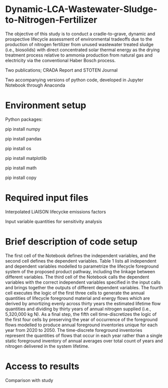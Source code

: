 # Dynamic-LCA-Wastewater-Sludge-to-Nitrogen-Fertilizer
The objective of this study is to conduct a cradle-to-grave, dynamic and prospective lifecycle assessment of environmental tradeoffs due to the production of nitrogen fertilizer from unused wastewater treated sludge (i.e., biosolids) with direct concentrated solar thermal energy as the drying treatment process relative to ammonia production from natural gas and electricity via the conventional Haber Bosch process. 

Two publications; CRADA Report and STOTEN Journal

Two accompanying versions of python code, developed in Jupyter Notebook through Anaconda
# Environment setup
Python packages: 

pip install numpy

pip install pandas 

pip install os

pip install matplotlib

pip install math

pip install copy
# Required input files
Interpolated LiAISON lifecycke emissions factors

Input variable quantities for sensitivity analysis
# Brief description of code setup
The first cell of the Notebook defines the independent variables, and the second cell defines the dependent variables. Table 1 lists all independent and dependent variables modelled to parametrize the lifecycle foreground system of the proposed product pathway, including the linkage between different variables. The third cell of the Notebook calls the dependent variables with the correct independent variables specified in the input calls and brings together the outputs of different dependent variables. The fourth cell executes the logic of the first three cells to generate the annual quantities of lifecycle foreground material and energy flows which are derived by amortizing evenly across thirty years the estimated lifetime flow quantities and dividing by thirty years of annual nitrogen supplied (i.e., 5,320,000 kg N). As a final step, the fifth cell time-discretizes the logic of the first four cells by preserving the year of occurrence of the foreground flows modelled to produce annual foreground inventories unique for each year from 2020 to 2050. The time-discrete foreground inventories represent the quantities of flows that occur in each year rather than a single static foreground inventory of annual averages over total count of years and nitrogen delivered in the system lifetime.   
# Access to results
Comparison with study
